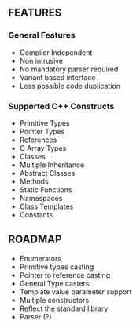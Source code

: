 ## FEATURES ##
### General Features ##
- Compiler Independent
- Non intrusive
- No mandatory parser required
- Variant based interface
- Less possible code duplication

### Supported C++ Constructs ###
- Primitive Types
- Pointer Types
- References
- C Array Types
- Classes
- Multiple Inheritance
- Abstract Classes
- Methods
- Static Functions
- Namespaces
- Class Templates
- Constants

## ROADMAP ##
- Enumerators
- Primitive types casting
- Pointer to reference casting
- General Type casters
- Template value parameter support
- Multiple constructors
- Reflect the standard library
- Parser (?)
